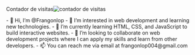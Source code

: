 <p> Contador de visitas<img src="https://counter10.optistats.ovh/private/contadorvisitasgratis.php?c=kx7g8xdtlyk6p3869a2tpzbng22hdq2y" border="0" title="contador de visitas blogger" alt="contador de visitas"></p>
- 👋 Hi, I’m @Frangonlop
- 👀 I’m interested in web development and learning new technologies.
- 🌱 I’m currently learning HTML, CSS, and JavaScript to build interactive websites.
- 💞️ I’m looking to collaborate on web development projects where I can apply my skills and learn from other developers.
- 📫 You can reach me via email at frangonlop004@gmail.com 

<!---
Frangonlop/Frangonlop is a ✨ special ✨ repository because its `README.md` (this file) appears on your GitHub profile.
You can click the Preview link to take a look at your changes.
--->

